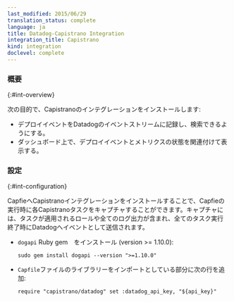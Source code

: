 ```yaml
---
last_modified: 2015/06/29
translation_status: complete
language: ja
title: Datadog-Capistrano Integration
integration_title: Capistrano
kind: integration
doclevel: complete
---
```


<!-- ### Overview
{:#int-overview}

Install the Capistrano Datadog integration to:

- Capture and search for deploy events in your event stream
- Correlate deploy events withe metric changes on dashboards -->

### 概要
{:#int-overview}

次の目的で、Capistranoのインテグレーションをインストールします:

* デプロイイベントをDatadogのイベントストリームに記録し、検索できるようにする。
* ダッシュボード上で、デプロイイベントとメトリクスの状態を関連付けて表示する。


<!-- ### Configuration
{:#int-configuration}

Installing the Capistrano integration for a particular Capfile will capture each Capistrano task that that Capfile runs, including the roles that the task applies to and any logging output that it emits and submits them as events to Datadog at the end of the execution of all the tasks.

- Install the `dogapi` Ruby gem (version &gt;= 1.10.0):

        sudo gem install dogapi --version "&gt;=1.10.0"

- Add this to the beginning of your `Capfile`:

        require "capistrano/datadog" set :datadog_api_key, "${api_key}" -->

### 設定
{:#int-configuration}

CapfieへCapistranoインテグレーションをインストールすることで、Capfieの実行時に各Capistranoタスクをキャプチャすることができます。キャプチャには、タスクが適用されるロールや全てのログ出力が含まれ、全てのタスク実行終了時にDatadogへイベントとして送信されます。

- `dogapi` Ruby gem　をインストール (version >= 1.10.0):

      sudo gem install dogapi --version ">=1.10.0"

- `Capfile`ファイルのライブラリーをインポートとしている部分に次の行を追加:

      require "capistrano/datadog" set :datadog_api_key, "${api_key}"
